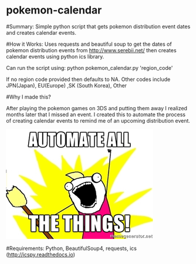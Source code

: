# pokemon-calendar


#Summary:
Simple python script that gets pokemon distribution event dates and creates calendar events.

#How it Works: 
Uses requests and beautiful soup to get the dates of pokemon distribution events from http://www.serebii.net/ 
then creates calendar events using python ics library. 

Can run the script using: python pokemon_calendar.py 'region_code'

If no region code provided then defaults to NA. Other codes include JPN(Japan), EU(Europe) ,SK (South Korea), Other

#Why I made this?

After playing the pokemon games on 3DS and putting them away I realized months later that I missed an event. I created this to automate the process of creating calendar events to remind me of an upcoming distribution event.

![alt tag](automate_all_the_things.jpg)

#Requirements:
Python, BeautifulSoup4, requests, ics (http://icspy.readthedocs.io)
